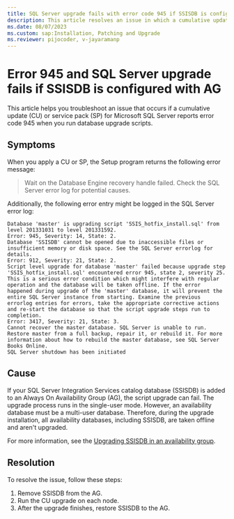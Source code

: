 ```yaml
---
title: SQL Server upgrade fails with error code 945 if SSISDB is configured with AG
description: This article resolves an issue in which a cumulative update or service pack for SQL Server reports error 945 when you run database upgrade scripts.
ms.date: 08/07/2023
ms.custom: sap:Installation, Patching and Upgrade
ms.reviewer: pijocoder, v-jayaramanp
---
```


# Error 945 and SQL Server upgrade fails if SSISDB is configured with AG

This article helps you troubleshoot an issue that occurs if a cumulative update (CU) or service pack (SP) for Microsoft SQL Server reports error code 945 when you run database upgrade scripts.

## Symptoms

When you apply a CU or SP, the Setup program returns the following error message:  

> Wait on the Database Engine recovery handle failed. Check the SQL Server error log for potential causes.  

Additionally, the following error entry might be logged in the SQL Server error log:

```output
Database 'master' is upgrading script 'SSIS_hotfix_install.sql' from level 201331031 to level 201331592.
Error: 945, Severity: 14, State: 2.
Database 'SSISDB' cannot be opened due to inaccessible files or insufficient memory or disk space. See the SQL Server errorlog for details.
Error: 912, Severity: 21, State: 2.
Script level upgrade for database 'master' failed because upgrade step 'SSIS_hotfix_install.sql' encountered error 945, state 2, severity 25. This is a serious error condition which might interfere with regular operation and the database will be taken offline. If the error happened during upgrade of the 'master' database, it will prevent the entire SQL Server instance from starting. Examine the previous errorlog entries for errors, take the appropriate corrective actions and re-start the database so that the script upgrade steps run to completion.
Error: 3417, Severity: 21, State: 3.
Cannot recover the master database. SQL Server is unable to run. Restore master from a full backup, repair it, or rebuild it. For more information about how to rebuild the master database, see SQL Server Books Online.
SQL Server shutdown has been initiated
```

## Cause

If your SQL Server Integration Services catalog database (SSISDB) is added to an Always On Availability Group (AG), the script upgrade can fail. The upgrade process runs in the single-user mode. However, an availability database must be a multi-user database. Therefore, during the upgrade installation, all availability databases, including SSISDB, are taken offline and aren't upgraded.

For more information, see the [Upgrading SSISDB in an availability group](/sql/integration-services/catalog/ssis-catalog#Upgrade).

## Resolution

To resolve the issue, follow these steps:

1. Remove SSISDB from the AG.
1. Run the CU upgrade on each node.
1. After the upgrade finishes, restore SSISDB to the AG.

